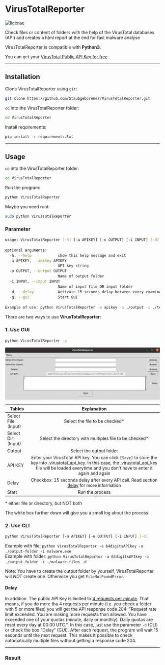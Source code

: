 # VirusTotalReporter
[![license](https://img.shields.io/github/license/mashape/apistatus.svg?maxAge=2592000)](https://github.com/Staubgeborener/VirusTotalReporter/blob/master/LICENSE)

Check files or content of folders with the help of the VirusTotal databases (API) and creates a html report at the end for fast malware analyse    

VirusTotalReporter is compatible with __Python3__.

You can get your [VirusTotal Public API Key for free](https://support.virustotal.com/hc/en-us/articles/115002088769-Please-give-me-an-API-key).

------------------

## Installation

Clone VirusTotalReporter using `git`:
```sh
git clone https://github.com/Staubgeborener/VirusTotalReporter.git
```

`cd` into the VirusTotalReporter folder:
```sh
cd VirusTotalReporter
```
Install requirements:
```sh
pip install -r requirements.txt
```

------------------

## Usage

`cd` into the VirusTotalReporter folder:
```sh
cd VirusTotalReporter
```
Run the program:
```sh
python VirusTotalReporter
```

Maybe you need root: 
```sh
sudo python VirusTotalReporter
```

### Parameter
```sh
usage: VirusTotalReporter [-h] [-a APIKEY] [-o OUTPUT] [-i INPUT] [-d] [-g]

optional arguments:
  -h, --help            show this help message and exit
  -a APIKEY, --apikey APIKEY
                        API key string
  -o OUTPUT, --output OUTPUT
                        Name of output folder
  -i INPUT, --input INPUT
                        Name of input file OR input folder
  -d, --delay           Activate 15 seconds delay between every examination
  -g, --gui             Start GUI

Example of use: python VirusTotalReporter -a apikey -o ./output -i ./testfile.virus
```


There are two ways to use __VirusTotalReporter__:
### 1. Use GUI

```sh
python VirusTotalReporter -g
```

![VTR_GUI](https://github.com/Staubgeborener/VirusTotalReporter/blob/master/media/VTR_GUI.png)

| Tables              | Explanation                                                  |
| ------------------- |:------------------------------------------------------------:|
| Select File (Input) | Select the file to be checked*                               |
| Select Dir (Input)  | Select the directory with multiples file to be checked*      |
| Output              | Select the output folder                                     |
| API KEY             | Enter your VirusTotal API key. You can click ``[Save]`` to store the key into .virustotal_api_key. In this case, the .virustotal_api_key file will be loaded everytime and you don't have to enter it again and again       |
| Delay               | Checkbox: 15 seconds delay after every API call. Read section [delay](https://github.com/Staubgeborener/VirusTotalReporter#delay) for more information |
| Start               | Run the process                                     |

\* either file or directory, but NOT both

The white box further down will give you a small log about the process.


### 2. Use CLI

```sh
python VirusTotalReporter [-a APIKEY] [-o OUTPUT] [-i INPUT] [-d]
```
Example with file: ``python VirusTotalReporter -a 64digitsAPIkey -o ./output-folder -i malware.exe`` \
Example with folder: ``python VirusTotalReporter -a 64digitsAPIkey -o ./output-folder -i ./malware-files -d``

Note: You have to create the output folder by yourself, VirusTotalReporter will *NOT* create one. Otherwise you get ``FileNotFoundError``.

#### Delay
In addition: The public API Key is limited to [4 requests per minute](https://developers.virustotal.com/reference#getting-started). That means, if you do more tha 4 requests per minute (i.e. you check a folder with 5 or more files) you will get the API response code 204: "Request rate limit exceeded. You are making more requests than allowed. You have exceeded one of your quotas (minute, daily or monthly). Daily quotas are reset every day at 00:00 UTC.".
In this case, just use the parameter ``-d`` (CLI) or check the box "Delay" (GUI). After each request, the program will wait 15 seconds until the next request. This makes it possible to check automatically multiple files without getting a response code 204.

------------------

### Result
